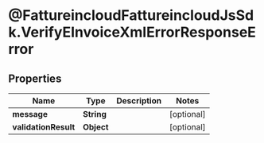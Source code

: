 # @FattureincloudFattureincloudJsSdk.VerifyEInvoiceXmlErrorResponseError

## Properties

Name | Type | Description | Notes
------------ | ------------- | ------------- | -------------
**message** | **String** |  | [optional] 
**validationResult** | **Object** |  | [optional] 


